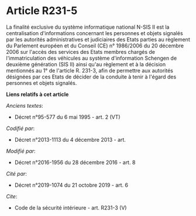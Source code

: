 # Article R231-5

La finalité exclusive du système informatique national N-SIS II est la centralisation d'informations concernant les personnes
et objets signalés par les autorités administratives et judiciaires des Etats parties au règlement du Parlement européen et
du Conseil (CE) n° 1986/2006 du 20 décembre 2006 sur l'accès des services des Etats membres chargés de l'immatriculation des
véhicules au système d'information Schengen de deuxième génération (SIS II) ainsi qu'au règlement et à la décision mentionnés
au 1° de l'article R. 231-3, afin de permettre aux autorités désignées par ces Etats de décider de la conduite à tenir à
l'égard des personnes et objets signalés.

**Liens relatifs à cet article**

_Anciens textes_:

  - Décret n°95-577 du 6 mai 1995 - art. 2 (VT)

_Codifié par_:

  - Décret n°2013-1113 du 4 décembre 2013 - art.

_Modifié par_:

  - Décret n°2016-1956 du 28 décembre 2016 - art. 8

_Cité par_:

  - Décret n°2019-1074 du 21 octobre 2019 - art. 6

_Cite_:

  - Code de la sécurité intérieure - art. R231-3 (V)
